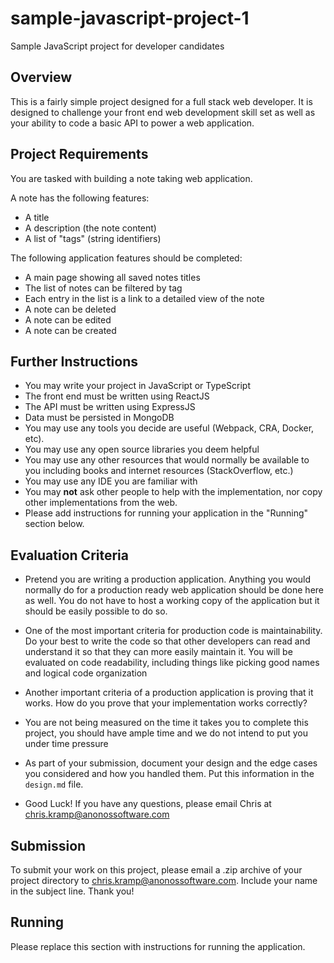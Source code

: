 # sample-javascript-project-1
Sample JavaScript project for developer candidates

## Overview

This is a fairly simple project designed for a full stack web developer. It
is designed to challenge your front end web development skill set as well as
your ability to code a basic API to power a web application.

## Project Requirements 

You are tasked with building a note taking web application.

A note has the following features:

* A title
* A description (the note content)
* A list of "tags" (string identifiers)

The following application features should be completed:

* A main page showing all saved notes titles
* The list of notes can be filtered by tag
* Each entry in the list is a link to a detailed view of the note
* A note can be deleted
* A note can be edited
* A note can be created

## Further Instructions

* You may write your project in JavaScript or TypeScript
* The front end must be written using ReactJS
* The API must be written using ExpressJS 
* Data must be persisted in MongoDB
* You may use any tools you decide are useful (Webpack, CRA, Docker, etc).
* You may use any open source libraries you deem helpful
* You may use any other resources that would normally be available to you including books and internet resources (StackOverflow, etc.)
* You may use any IDE you are familiar with 
* You may **not** ask other people to help with the implementation, nor copy other implementations from the web. 
* Please add instructions for running your application in the "Running" section below.

## Evaluation Criteria

* Pretend you are writing a production application. Anything you would normally do for a production ready web application should be done here as well. You do not have to host a working copy of the application but it should be easily possible to do so.

* One of the most important criteria for production code is maintainability. Do your best to write the code so that other developers can read and understand it so that they can more easily maintain it. You will be evaluated on code readability, including things like picking good names and logical code organization

* Another important criteria of a production application is proving that it works. How do you prove that your implementation works correctly? 

* You are not being measured on the time it takes you to complete this project, you should have ample time and we do not intend to put you under time pressure 

* As part of your submission, document your design and the edge cases you considered and how you handled them. Put this information in the `design.md` file. 

* Good Luck! If you have any questions, please email Chris at chris.kramp@anonossoftware.com

## Submission

To submit your work on this project, please email a .zip archive of your project directory to chris.kramp@anonossoftware.com. Include your name in the subject line. Thank you!

## Running

Please replace this section with instructions for running the application. 
